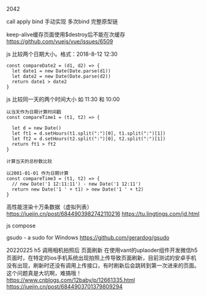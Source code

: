 2042

call apply bind 手动实现
多次bind
完整原型链



keep-alive缓存页面使用$destroy后不能在次缓存 https://github.com/vuejs/vue/issues/6509

js  比较两个日期大小。格式：2018-8-12 12:30

```
const compareDate2 = (d1, d2) => {
  let date1 = new Date(Date.parse(d1))
  let date2 = new Date(Date.parse(d2))
  return date1 > date2
}

```

js 比较同一天的两个时间大小 如 11:30 和 10:00

```
以当天作为日期计算时间戳
const compareTime1 = (t1, t2) => {

  let d = new Date()
  let ft1 = d.setHours(t1.split(":")[0], t1.split(":")[1])
  let ft2 = d.setHours(t2.split(":")[0], t2.split(":")[1])
  return ft1 > ft2
}

计算当天的总秒数比较

以2001-01-01 作为日期计算
const compareTime3 = (t1, t2) => {
  // new Date('1 12:11:11') - new Date('1 12:11')
  return new Date('1 ' + t1) > new Date('1 ' + t2)
}
```


高性能渲染十万条数据（虚拟列表） https://juejin.cn/post/6844903982742110216
https://tu.lingtings.com/jd.html


js compose

gsudo - a sudo for Windows
https://github.com/gerardog/gsudo

20220225
h5 调用相机拍照后 页面刷新
在使用vant的uplaoder组件开发微信h5页面时，在特定的ios手机系统出现拍照上传导致页面刷新，目前测试的安卓手机没有出现，刷新时还没有调用上传接口，有时刷新后会跳转到第一次进来的页面。这个问题真是大坑啊，难搞哦！
https://www.cnblogs.com/12baby/p/12661335.html
https://juejin.cn/post/6844903701379809294
